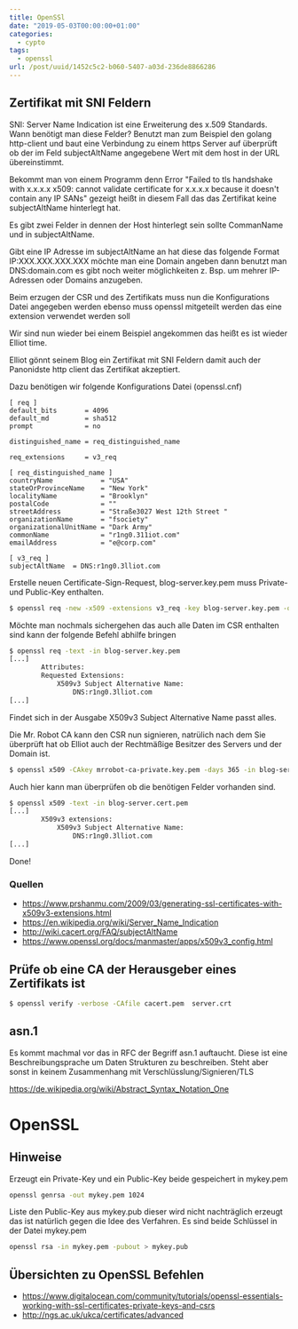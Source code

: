 ```yaml
---
title: OpenSSl
date: "2019-05-03T00:00:00+01:00"
categories:
  - cypto
tags:
  - openssl
url: /post/uuid/1452c5c2-b060-5407-a03d-236de8866286
---
```


## Zertifikat mit SNI Feldern

SNI: Server Name Indication ist eine Erweiterung des x.509 Standards. Wann benötigt man diese Felder? Benutzt man zum Beispiel den golang http-client und baut eine Verbindung zu einem https Server auf überprüft ob der im Feld subjectAltName angegebene Wert mit dem host in der URL übereinstimmt.

Bekommt man von einem Programm denn Error "Failed to tls handshake with x.x.x.x x509: cannot validate certificate for x.x.x.x because it doesn't contain any IP SANs" gezeigt heißt in diesem Fall das das Zertifikat keine subjectAltName hinterlegt hat.

Es gibt zwei Felder in dennen der Host hinterlegt sein sollte CommanName und in subjectAltName.

Gibt eine IP Adresse im subjectAltName an hat diese das folgende Format IP:XXX.XXX.XXX.XXX möchte man eine Domain angeben dann benutzt man DNS:domain.com es gibt noch weiter möglichkeiten z. Bsp. um mehrer IP-Adressen oder Domains anzugeben.

Beim erzugen der CSR und des Zertifikats muss nun die Konfigurations Datei angegeben werden ebenso muss openssl mitgeteilt werden das eine extension verwendet werden soll

Wir sind nun wieder bei einem Beispiel angekommen das heißt es ist wieder Elliot time.

Elliot gönnt seinem Blog ein Zertifikat mit SNI Feldern damit auch der Panonidste http client das Zertifikat akzeptiert.

Dazu benötigen wir folgende Konfigurations Datei (openssl.cnf)

```
[ req ]
default_bits       = 4096
default_md         = sha512
prompt             = no

distinguished_name = req_distinguished_name

req_extensions     = v3_req

[ req_distinguished_name ]
countryName            = "USA"
stateOrProvinceName    = "New York"
localityName           = "Brooklyn"
postalCode             = ""
streetAddress          = "Straße3027 West 12th Street "
organizationName       = "fsociety"
organizationalUnitName = "Dark Army"
commonName             = "r1ng0.311iot.com"
emailAddress           = "e@corp.com"

[ v3_req ]
subjectAltName  = DNS:r1ng0.3lliot.com
```

Erstelle neuen Certificate-Sign-Request, blog-server.key.pem muss Private- und Public-Key enthalten.

```bash
$ openssl req -new -x509 -extensions v3_req -key blog-server.key.pem -out blog-server.csr -config openssl.cnf
```

Möchte man nochmals sichergehen das auch alle Daten im CSR enthalten sind kann der folgende Befehl abhilfe bringen

```bash
$ openssl req -text -in blog-server.key.pem
[...]
        Attributes:
        Requested Extensions:
            X509v3 Subject Alternative Name:
                DNS:r1ng0.3lliot.com
[...]
```

Findet sich in der Ausgabe X509v3 Subject Alternative Name passt alles.

Die Mr. Robot CA kann den CSR nun signieren, natrülich nach dem Sie überprüft hat ob Elliot auch der Rechtmäßige Besitzer des Servers und der Domain ist.

```bash
$ openssl x509 -CAkey mrrobot-ca-private.key.pem -days 365 -in blog-server.csr -out blog-server.cert.pem
```

Auch hier kann man überprüfen ob die benötigen Felder vorhanden sind.

```bash
$ openssl x509 -text -in blog-server.cert.pem
[...]
        X509v3 extensions:
            X509v3 Subject Alternative Name:
                DNS:r1ng0.3lliot.com
[...]
```

Done!

### Quellen

- https://www.prshanmu.com/2009/03/generating-ssl-certificates-with-x509v3-extensions.html
- https://en.wikipedia.org/wiki/Server_Name_Indication
- http://wiki.cacert.org/FAQ/subjectAltName
- https://www.openssl.org/docs/manmaster/apps/x509v3_config.html

## Prüfe ob eine CA der Herausgeber eines Zertifikats ist

```bash
$ openssl verify -verbose -CAfile cacert.pem  server.crt
```

## asn.1

Es kommt machmal vor das in RFC der Begriff asn.1 auftaucht. Diese ist eine Beschreibungsprache um Daten Strukturen zu beschreiben. Steht aber sonst in keinem Zusammenhang mit Verschlüsslung/Signieren/TLS

https://de.wikipedia.org/wiki/Abstract_Syntax_Notation_One

# OpenSSL

## Hinweise

Erzeugt ein Private-Key und ein Public-Key beide gespeichert in mykey.pem

```bash
openssl genrsa -out mykey.pem 1024
```

Liste den Public-Key aus mykey.pub dieser wird nicht nachträglich erzeugt das ist natürlich gegen die Idee des Verfahren. Es sind beide Schlüssel in der Datei mykey.pem

```bash
openssl rsa -in mykey.pem -pubout > mykey.pub
```

## Übersichten zu OpenSSL Befehlen

- https://www.digitalocean.com/community/tutorials/openssl-essentials-working-with-ssl-certificates-private-keys-and-csrs
- http://ngs.ac.uk/ukca/certificates/advanced
